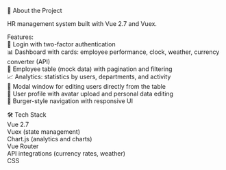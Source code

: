 📌 About the Project  

HR management system built with Vue 2.7 and Vuex.  

Features:  
🔐 Login with two-factor authentication  
📊 Dashboard with cards: employee performance, clock, weather, currency converter (API)  
👥 Employee table (mock data) with pagination and filtering  
📈 Analytics: statistics by users, departments, and activity  
📝 Modal window for editing users directly from the table  
👤 User profile with avatar upload and personal data editing  
🍔 Burger-style navigation with responsive UI  

🛠 Tech Stack  
Vue 2.7  
Vuex (state management)  
Chart.js (analytics and charts)  
Vue Router  
API integrations (currency rates, weather)  
CSS
